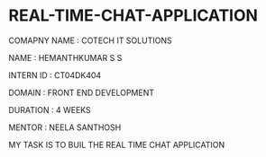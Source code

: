 # REAL-TIME-CHAT-APPLICATION

COMAPNY NAME  : COTECH IT SOLUTIONS

NAME          : HEMANTHKUMAR S S

INTERN ID     : CT04DK404

DOMAIN        : FRONT END DEVELOPMENT

DURATION      : 4 WEEKS

MENTOR        : NEELA SANTHOSH

MY TASK IS TO BUIL THE REAL TIME CHAT APPLICATION
